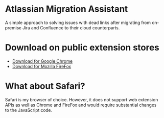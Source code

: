 # Atlassian Migration Assistant

A simple approach to solving issues with dead links after migrating from on-premise Jira and Confluence to their cloud counterparts.

# Download on public extension stores

* [Download for Google Chrome](https://chromewebstore.google.com/detail/atlassian-migration-assis/fpicipoljgohdicbdggmkomljoeniipi?hl=en-US&utm_source=ext_sidebar)
* [Download for Mozilla FireFox](https://addons.mozilla.org/en-US/firefox/addon/atlassian-migration-assistant/)


# What about Safari?

Safari is my browser of choice. However, it does not support web extension APIs as well as Chrome and FireFox and would require substantial changes to the JavaScript code.
